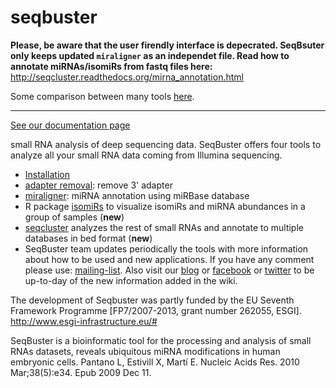 seqbuster
=========

**Please, be aware that the user firendly interface is depecrated. SeqBsuter only keeps updated `miraligner` as an independet file. Read how to annotate miRNAs/isomiRs from fastq files here:** http://seqcluster.readthedocs.org/mirna_annotation.html

Some comparison between many tools [here](https://github.com/lpantano/mypubs/blob/master/mirna/mirannotation/stats.md). 

----

[See our documentation page](https://github.com/lpantano/seqbuster/wiki/Home)

small RNA analysis of deep sequencing data. SeqBuster offers four tools to analyze all your small RNA data coming from Illumina sequencing.

* [Installation](http://github.com/lpantano/seqbuster/wiki/How-to-start-using-it)
* [adapter removal](http://github.com/lpantano/seqbuster/wiki/adrec): remove 3' adapter
* [miraligner](http://github.com/lpantano/seqbuster/wiki/miraligner): miRNA annotation using miRBase database
*  R package [isomiRs](http://github.com/lpantano/seqbuster/wiki/isomiRs) to visualize isomiRs and miRNA abundances in a group of samples (**new**)
* [seqcluster](http://github.com/lpantano/seqbuster/wiki/seqcluster) analyzes the rest of small RNAs and annotate to multiple databases in bed format (**new**)
* SeqBuster team updates periodically the tools with more information about how to be used and new applications. If you have any comment please use: [mailing-list](http://groups.google.com/group/seqbuster). Also visit our [blog](http://seqbuster.blogspot.com/) or [facebook](http://www.facebook.com/pages/SeqBuster/111689848901007) or [twitter](http://twitter.com/seqbuster) to be up-to-day of the new information added in the wiki.

The development of Seqbuster was partly funded by the EU Seventh Framework Programme [FP7/2007-2013, grant number 262055, ESGI]. http://www.esgi-infrastructure.eu/#

SeqBuster is a bioinformatic tool for the processing and analysis of small RNAs datasets, reveals ubiquitous miRNA modifications in human embryonic cells. Pantano L, Estivill X, Martí E. Nucleic Acids Res. 2010 Mar;38(5):e34. Epub 2009 Dec 11.
